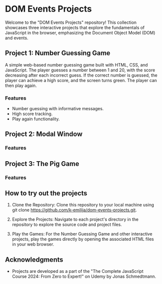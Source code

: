 # DOM Events Projects

Welcome to the "DOM Events Projects" repository! This collection showcases three interactive projects that explore the fundamentals of JavaScript in the browser, emphasizing the Document Object Model (DOM) and events.

## Project 1: Number Guessing Game

A simple web-based number guessing game built with HTML, CSS, and JavaScript. The player guesses a number between 1 and 20, with the score decreasing after each incorrect guess. If the correct number is guessed, the player can achieve a high score, and the screen turns green. The player can then play again.

### Features

- Number guessing with informative messages.
- High score tracking.
- Play again functionality.

## Project 2: Modal Window

### Features


## Project 3: The Pig Game

### Features


## How to try out the projects

1. Clone the Repository:
Clone this repository to your local machine using git clone https://github.com/k-emilija/dom-events-projects.git.

2. Explore the Projects:
Navigate to each project's directory in the repository to explore the source code and project files.

4. Play the Games:
For the Number Guessing Game and other interactive projects, play the games directly by opening the associated HTML files in your web browser.


## Acknowledgments

- Projects are developed as a part of the "The Complete JavaScript Course 2024: From Zero to Expert!" on Udemy by Jonas Schmedtmann.
